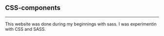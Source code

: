 ## CSS-components
---
This website was done during my beginnings with sass.
I was experimentin with CSS and SASS.
